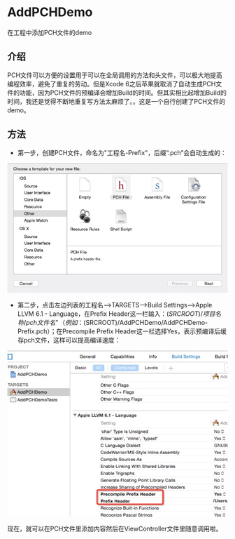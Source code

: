 # AddPCHDemo
在工程中添加PCH文件的demo
## 介绍
PCH文件可以方便的设置用于可以在全局调用的方法和头文件，可以极大地提高编程效率，避免了重复的劳动。但是Xcode 6之后苹果就取消了自动生成PCH文件的功能，因为PCH文件的预编译会增加Build的时间。但其实相比起增加Build的时间，我还是觉得不断地重复写方法太麻烦了。。这是一个自行创建了PCH文件的demo。
## 方法
* 第一步，创建PCH文件，命名为"工程名-Prefix"，后缀“.pch”会自动生成的：

![](https://github.com/Cloudox/AddPCHDemo/blob/master/AddPCHFile.jpg)

* 第二步，点击左边列表的工程名-->TARGETS-->Build Settings-->Apple LLVM 6.1 - Language，在Prefix Header这一栏输入：$(SRCROOT)/项目名称/pch文件名”（例如：$(SRCROOT)/AddPCHDemo/AddPCHDemo-Prefix.pch）；在Precompile Prefix Header这一栏选择Yes，表示预编译后缓存pch文件，这样可以提高编译速度：

![](https://github.com/Cloudox/AddPCHDemo/blob/master/SetPCH.jpg)
  

现在，就可以在PCH文件里添加内容然后在ViewController文件里随意调用啦。
